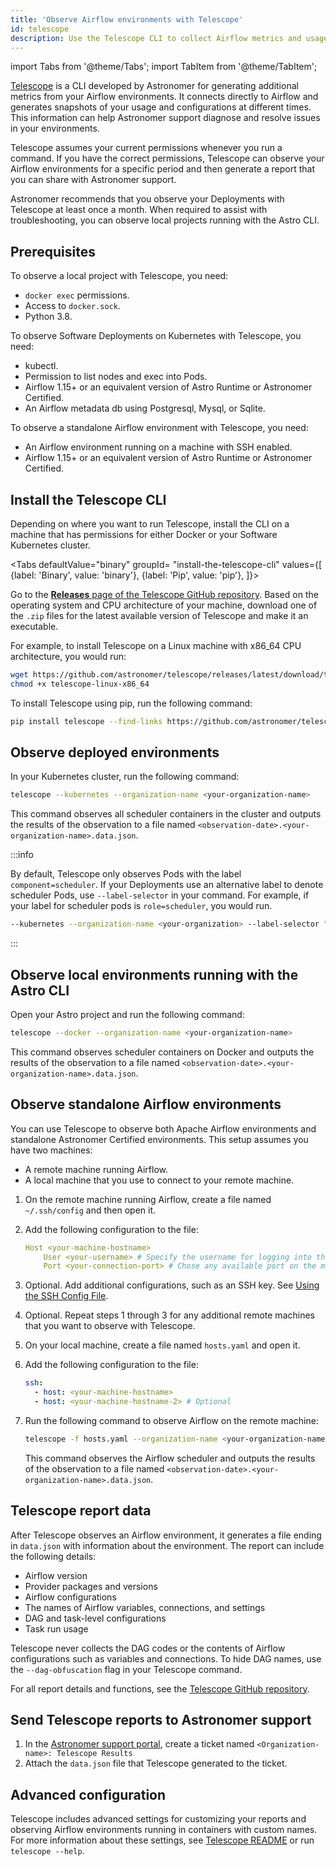 ```yaml
---
title: 'Observe Airflow environments with Telescope'
id: telescope
description: Use the Telescope CLI to collect Airflow metrics and usage data for Astronomer.
---
```


import Tabs from '@theme/Tabs';
import TabItem from '@theme/TabItem';

[Telescope](https://github.com/astronomer/telescope) is a CLI developed by Astronomer for generating additional metrics from your Airflow environments. It connects directly to Airflow and generates snapshots of your usage and configurations at different times. This information can help Astronomer support diagnose and resolve issues in  your environments.

Telescope assumes your current permissions whenever you run a command. If you have the correct permissions, Telescope can observe your Airflow environments for a specific period and then generate a report that you can share with Astronomer support.

Astronomer recommends that you observe your Deployments with Telescope at least once a month. When required to assist with troubleshooting, you can observe local projects running with the Astro CLI.

## Prerequisites

To observe a local project with Telescope, you need:

- `docker exec` permissions.
- Access to `docker.sock`.
- Python 3.8.

To observe Software Deployments on Kubernetes with Telescope, you need:

- kubectl.
- Permission to list nodes and exec into Pods.
- Airflow 1.15+ or an equivalent version of Astro Runtime or Astronomer Certified.
- An Airflow metadata db using Postgresql, Mysql, or Sqlite.

To observe a standalone Airflow environment with Telescope, you need:

- An Airflow environment running on a machine with SSH enabled.
- Airflow 1.15+ or an equivalent version of Astro Runtime or Astronomer Certified.


## Install the Telescope CLI

Depending on where you want to run Telescope, install the CLI on a machine that has permissions for either Docker or your Software Kubernetes cluster.

<Tabs
    defaultValue="binary"
    groupId= "install-the-telescope-cli"
    values={[
        {label: 'Binary', value: 'binary'},
        {label: 'Pip', value: 'pip'},
    ]}>
<TabItem value="binary">

Go to the [**Releases** page of the Telescope GitHub repository](https://github.com/astronomer/telescope/releases). Based on the operating system and CPU architecture of your machine, download one of the `.zip` files for the latest available version of Telescope and make it an executable.

For example, to install Telescope on a Linux machine with x86_64 CPU architecture, you would run:

```sh
wget https://github.com/astronomer/telescope/releases/latest/download/telescope-linux-x86_64
chmod +x telescope-linux-x86_64
```

</TabItem>
<TabItem value="pip">

To install Telescope using pip, run the following command:

```sh
pip install telescope --find-links https://github.com/astronomer/telescope/releases/latest
```

</TabItem>
</Tabs>

## Observe deployed environments

In your Kubernetes cluster, run the following command:

```sh
telescope --kubernetes --organization-name <your-organization-name>
```

This command observes all scheduler containers in the cluster and outputs the results of the observation to a file named `<observation-date>.<your-organization-name>.data.json`.

:::info

By default, Telescope only observes Pods with the label `component=scheduler`. If your Deployments use an alternative label to denote scheduler Pods, use  `--label-selector` in your command. For example, if your label for scheduler pods is `role=scheduler`, you would run.

```sh
--kubernetes --organization-name <your-organization> --label-selector "role=scheduler"
```

:::

## Observe local environments running with the Astro CLI

Open your Astro project and run the following command:

```sh
telescope --docker --organization-name <your-organization-name>
```

This command observes scheduler containers on Docker and outputs the results of the observation to a file named `<observation-date>.<your-organization-name>.data.json`.

## Observe standalone Airflow environments

You can use Telescope to observe both Apache Airflow environments and standalone Astronomer Certified environments. This setup assumes you have two machines:

- A remote machine running Airflow.
- A local machine that you use to connect to your remote machine.

1. On the remote machine running Airflow, create a file named `~/.ssh/config` and then open it.
2. Add the following configuration to the file:

    ```yaml
    Host <your-machine-hostname>
        User <your-username> # Specify the username for logging into the machine
        Port <your-connection-port> # Chose any available port on the machine
    ```

3. Optional. Add additional configurations, such as an SSH key. See [Using the SSH Config File](https://linuxize.com/post/using-the-ssh-config-file/).
4. Optional. Repeat steps 1 through 3 for any additional remote machines that you want to observe with Telescope.
5. On your local machine, create a file named `hosts.yaml` and open it.
6. Add the following configuration to the file:

    ```yaml
    ssh:
      - host: <your-machine-hostname>
      - host: <your-machine-hostname-2> # Optional
    ```

7. Run the following command to observe Airflow on the remote machine:

    ```sh
    telescope -f hosts.yaml --organization-name <your-organization-name>
    ```

    This command observes the Airflow scheduler and outputs the results of the observation to a file named `<observation-date>.<your-organization-name>.data.json`.

## Telescope report data

After Telescope observes an Airflow environment, it generates a file ending in `data.json` with information about the environment. The report can include the following details:

- Airflow version
- Provider packages and versions
- Airflow configurations
- The names of Airflow variables, connections, and settings
- DAG and task-level configurations
- Task run usage

Telescope never collects the DAG codes or the contents of Airflow configurations such as variables and connections. To hide DAG names, use the `--dag-obfuscation` flag in your Telescope command.

For all report details and functions, see the [Telescope GitHub repository](https://github.com/astronomer/telescope/).

## Send Telescope reports to Astronomer support

1. In the [Astronomer support portal](https://support.astronomer.io/), create a ticket named `<Organization-name>: Telescope Results`
2. Attach the `data.json` file that Telescope generated to the ticket.

## Advanced configuration

Telescope includes advanced settings for customizing your reports and observing Airflow environments running in containers with custom names. For more information about these settings, see [Telescope README](https://github.com/astronomer/telescope) or run `telescope --help`.
